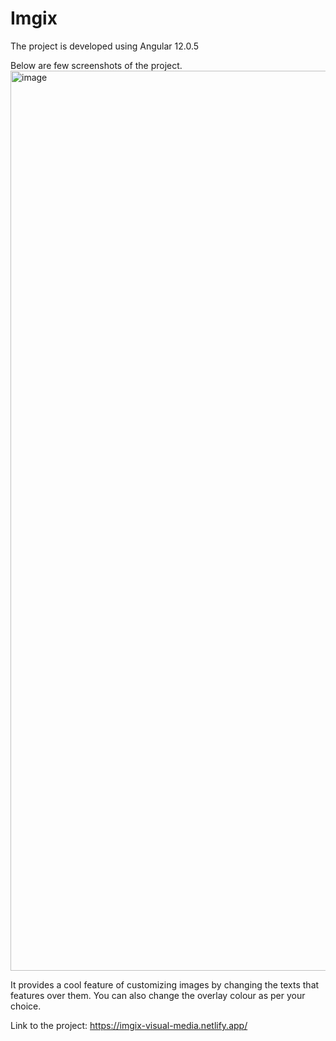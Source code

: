 # Imgix

The project is developed using Angular 12.0.5

Below are few screenshots of the project.
<img width="1440" alt="image" src="https://user-images.githubusercontent.com/60542567/173067752-dd6be455-c466-400b-8424-98cbd9ed37eb.png">
<!-- 
<img width="1440" alt="image" src="https://user-images.githubusercontent.com/60542567/173067875-b10f15c2-2994-4b0b-81a6-ebbb03a55694.png">

<img width="1440" alt="image" src="https://user-images.githubusercontent.com/60542567/173068010-76351af3-ba21-437c-9e84-ec33b27b64db.png"> -->

It provides a cool feature of customizing images by changing the texts that features over them.
You can also change the overlay colour as per your choice.

Link to the project: https://imgix-visual-media.netlify.app/


